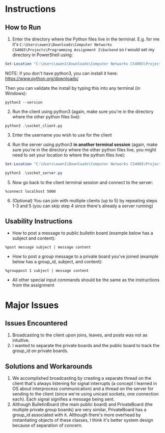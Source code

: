 # Instructions

## How to Run
1. Enter the directory where the Python files live in the terminal. E.g. for me it's `C:\Users\owen1\Downloads\Computer Networks CS4065\Projects\Programming Assignment 2\backend` so I would set my directory in PowerShell using:
```powershell
Set-Location "C:\Users\owen1\Downloads\Computer Networks CS4065\Projects\Programming Assignment 2\backend"
```

NOTE: if you don't have python3, you can install it here:
https://www.python.org/downloads/

Then you can validate the install by typing this into any terminal (in Windows):
```
python3 --version
```

2. Run the client using python3 (again, make sure you're in the directory where the other python files live):
```
python3 .\socket_client.py
```

3. Enter the username you wish to use for the client

4. Run the server using python3 **in another terminal session** (again, make sure you're in the directory where the other python files live, you might need to set your location to where the python files live):
```powershell
Set-Location "C:\Users\owen1\Downloads\Computer Networks CS4065\Projects\Programming Assignment 2\backend"

python3 .\socket_server.py
```

5. Now go back to the client terminal session and connect to the server:
```
%connect localhost 5000
```

6. (Optional) You can join with multiple clients (up to 5) by repeating steps 1-3 and 5 (you can skip step 4 since there's already a server running)

## Usability Instructions

- How to post a message to public bulletin board (example below has a subject and content):
```
%post message subject | message content
```
- How to post a group message to a private board you've joined (example below has a group_id, subject, and content):
```
%grouppost 1 subject | message content
```
- All other special input commands should be the same as the instructions from the assignment

# Major Issues

## Issues Encountered

1. Broadcasting to the client upon joins, leaves, and posts was not as intuitive.
2. I wanted to separate the private boards and the public board to track the group_id on private boards.

## Solutions and Workarounds

1. We accomplished broadcasting by creating a separate thread on the client that's always listening for signal interrupts (a concept I learned in OS about interprocess communication) and a thread on the server for sending to the client (since we're using unicast sockets, one connection each). Each signal signifies a message being sent.
2. Although BulletinBoard (the main public board) and PrivateBoard (the multiple private group boards) are very similar, PrivateBoard has a group_id associated with it. Although there's more overhead by instantiating objects of these classes, I think it's better system design because of separation of concern.